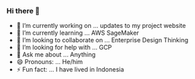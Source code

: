 ### Hi there 👋

- 🔭 I’m currently working on ... updates to my project website
- 🌱 I’m currently learning ... AWS SageMaker
- 👯 I’m looking to collaborate on ... Enterprise Design Thinking
- 🤔 I’m looking for help with ... GCP
- 💬 Ask me about ... Anything
- 😄 Pronouns: ... He/him
- ⚡ Fun fact: ... I have lived in Indonesia


